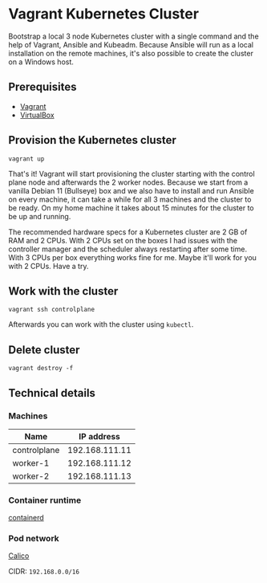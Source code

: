# Vagrant Kubernetes Cluster

Bootstrap a local 3 node Kubernetes cluster with a single command and the help of Vagrant, Ansible and Kubeadm.
Because Ansible will run as a local installation on the remote machines, it's also possible to create the cluster on a Windows host.

## Prerequisites

- [Vagrant](https://www.vagrantup.com)
- [VirtualBox](https://www.virtualbox.org)

## Provision the Kubernetes cluster

```text
vagrant up
```

That's it! Vagrant will start provisioning the cluster starting with the control plane node and afterwards the 2 worker nodes.
Because we start from a vanilla Debian 11 (Bullseye) box and we also have to install and run Ansible on every machine, it can take a while for all 3 machines and the cluster to be ready. On my home machine it takes about 15 minutes for the cluster to be up and running.

The recommended hardware specs for a Kubernetes cluster are 2 GB of RAM and 2 CPUs.
With 2 CPUs set on the boxes I had issues with the controller manager and the scheduler always restarting after some time. With 3 CPUs per box everything works fine for me. Maybe it'll work for you with 2 CPUs. Have a try.

## Work with the cluster

```text
vagrant ssh controlplane
```

Afterwards you can work with the cluster using `kubectl`.

## Delete cluster

```text
vagrant destroy -f
```

## Technical details

### Machines

|     Name     |   IP address   |
|--------------|----------------|
| controlplane | 192.168.111.11 |
|   worker-1   | 192.168.111.12 |
|   worker-2   | 192.168.111.13 |

### Container runtime

[containerd](https://containerd.io)

### Pod network

[Calico](https://docs.projectcalico.org/about/about-calico)

CIDR: `192.168.0.0/16`
